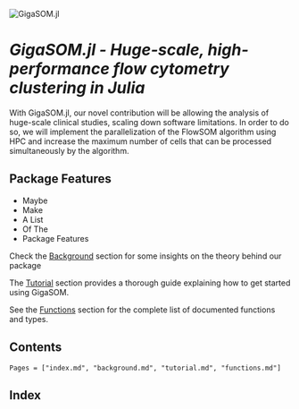 ![GigaSOM.jl](https://prince.lcsb.uni.lu/GigaSOM.jl/img/logo-GigaSOM.jl.png?maxAge=0)

*GigaSOM.jl - Huge-scale, high-performance flow cytometry clustering in Julia*
=========

With GigaSOM.jl, our novel contribution will be allowing the analysis of huge-scale clinical studies,
scaling down software limitations. In order to do so, we will implement the parallelization of the FlowSOM algorithm
using HPC and increase the maximum number of cells that can be processed simultaneously by the algorithm.

## Package Features

- Maybe
- Make
- A List
- Of The
- Package Features

Check the [Background](@ref) section for some insights on the theory behind our package

The [Tutorial](@ref) section provides a thorough guide explaining how to get started using GigaSOM.

See the [Functions](@ref) section for the complete list of documented functions and types.

## Contents

```@contents
Pages = ["index.md", "background.md", "tutorial.md", "functions.md"]
```

## Index

```@index
```
